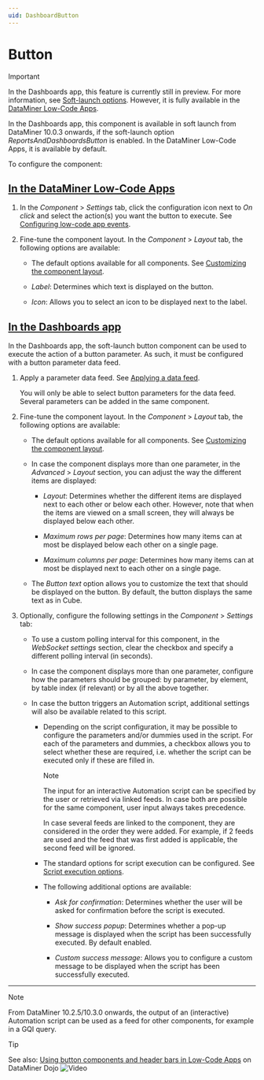 ```yaml
---
uid: DashboardButton
---
```


# Button

> [!IMPORTANT]
> In the Dashboards app, this feature is currently still in preview. For more information, see [Soft-launch options](xref:SoftLaunchOptions). However, it is fully available in the [DataMiner Low-Code Apps](xref:Application_framework).

In the Dashboards app, this component is available in soft launch from DataMiner 10.0.3 onwards, if the soft-launch option *ReportsAndDashboardsButton* is enabled. In the DataMiner Low-Code Apps, it is available by default.

To configure the component:

## [In the DataMiner Low-Code Apps](#tab/tabid-1)

1. In the *Component* > *Settings* tab, click the configuration icon next to *On click* and select the action(s) you want the button to execute. See [Configuring low-code app events](xref:LowCodeApps_event_config).

1. Fine-tune the component layout. In the *Component* > *Layout* tab, the following options are available:

   - The default options available for all components. See [Customizing the component layout](xref:Configuring_dashboard_components#customizing-the-component-layout).

   - *Label*: Determines which text is displayed on the button.

   - *Icon*: Allows you to select an icon to be displayed next to the label.

## [In the Dashboards app](#tab/tabid-2)

In the Dashboards app, the soft-launch button component can be used to execute the action of a button parameter. As such, it must be configured with a button parameter data feed.

1. Apply a parameter data feed. See [Applying a data feed](xref:Configuring_dashboard_components#applying-a-data-feed).

   You will only be able to select button parameters for the data feed. Several parameters can be added in the same component.

1. Fine-tune the component layout. In the *Component* > *Layout* tab, the following options are available:

   - The default options available for all components. See [Customizing the component layout](xref:Configuring_dashboard_components#customizing-the-component-layout).

   - In case the component displays more than one parameter, in the *Advanced* > *Layout* section, you can adjust the way the different items are displayed:

     - *Layout*: Determines whether the different items are displayed next to each other or below each other. However, note that when the items are viewed on a small screen, they will always be displayed below each other.

     - *Maximum rows per page*: Determines how many items can at most be displayed below each other on a single page.

     - *Maximum columns per page*: Determines how many items can at most be displayed next to each other on a single page.

   - The *Button text* option allows you to customize the text that should be displayed on the button. By default, the button displays the same text as in Cube.

1. Optionally, configure the following settings in the *Component* > *Settings* tab:

   - To use a custom polling interval for this component, in the *WebSocket settings* section, clear the checkbox and specify a different polling interval (in seconds).

   - In case the component displays more than one parameter, configure how the parameters should be grouped: by parameter, by element, by table index (if relevant) or by all the above together.

   - In case the button triggers an Automation script, additional settings will also be available related to this script.

     - Depending on the script configuration, it may be possible to configure the parameters and/or dummies used in the script. For each of the parameters and dummies, a checkbox allows you to select whether these are required, i.e. whether the script can be executed only if these are filled in.

       > [!NOTE]
       > The input for an interactive Automation script can be specified by the user or retrieved via linked feeds. In case both are possible for the same component, user input always takes precedence.
       >
       > In case several feeds are linked to the component, they are considered in the order they were added. For example, if 2 feeds are used and the feed that was first added is applicable, the second feed will be ignored.

     - The standard options for script execution can be configured. See [Script execution options](xref:Script_execution_options).

     - The following additional options are available:

       - *Ask for confirmation*: Determines whether the user will be asked for confirmation before the script is executed.

       - *Show success popup*: Determines whether a pop-up message is displayed when the script has been successfully executed. By default enabled.

       - *Custom success message*: Allows you to configure a custom message to be displayed when the script has been successfully executed.

***

> [!NOTE]
> From DataMiner 10.2.5/10.3.0 onwards, the output of an (interactive) Automation script can be used as a feed for other components, for example in a GQI query.

> [!TIP]
> See also: [Using button components and header bars in Low-Code Apps](https://community.dataminer.services/video/using-button-components-and-header-bars-in-dataminer-apps/) on DataMiner Dojo ![Video](~/user-guide/images/video_Duo.png)
